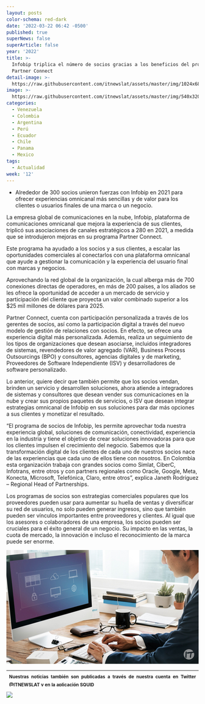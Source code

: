 ```yaml
---
layout: posts
color-schema: red-dark
date: '2022-03-22 06:42 -0500'
published: true
superNews: false
superArticle: false
year: '2022'
title: >-
  Infobip triplica el número de socios gracias a los beneficios del programa
  Partner Connect
detail-image: >-
  https://raw.githubusercontent.com/itnewslat/assets/master/img/1024x680/hombre-con-computadora-g.jpg
image: >-
  https://raw.githubusercontent.com/itnewslat/assets/master/img/540x320/hombre-con-computadora-p.jpg
categories:
  - Venezuela
  - Colombia
  - Argentina
  - Perú
  - Ecuador
  - Chile
  - Panama
  - Mexico
tags:
  - Actualidad
week: '12'
---
```

- Alrededor de 300 socios unieron fuerzas con Infobip en 2021 para ofrecer experiencias omnicanal más sencillas y de valor para los clientes o usuarios finales de una marca o un negocio.

La empresa global de comunicaciones en la nube, Infobip, plataforma de comunicaciones omnicanal que mejora la experiencia de sus clientes, triplicó sus asociaciones de canales estratégicos a 280 en 2021, a medida que se introdujeron mejoras en su programa Partner Connect.

Este programa ha ayudado a los socios y a sus clientes, a escalar las oportunidades comerciales al conectarlos con una plataforma omnicanal que ayude a gestionar la comunicación y la experiencia del usuario final con marcas y negocios.

Aprovechando la red global de la organización, la cual alberga más de 700 conexiones directas de operadores, en más de 200 países, a los aliados se les ofrece la oportunidad de acceder a un mercado de servicio y participación del cliente que proyecta un valor combinado superior a los $25 mil millones de dólares para 2025.

Partner Connect, cuenta con participación personalizada a través de los gerentes de socios, así como la participación digital a través del nuevo modelo de gestión de relaciones con socios.  En efecto, se ofrece una experiencia digital más personalizada. Además, realiza un seguimiento de los tipos de organizaciones que desean asociarse, incluidos integradores de sistemas, revendedores de valor agregado (VAR), Business Process Outsourcings (BPO) y consultores, agencias digitales y de marketing, Proveedores de Software Independiente (ISV) y desarrolladores de software personalizado.

Lo anterior, quiere decir que también permite que los socios vendan, brinden un servicio y desarrollen soluciones, ahora atiende a integradores de sistemas y consultores que desean vender sus comunicaciones en la nube y crear sus propios paquetes de servicios, o ISV que desean integrar estrategias omnicanal de Infobip en sus soluciones para dar más opciones a sus clientes y monetizar el resultado.

“El programa de socios de Infobip, les permite aprovechar toda nuestra experiencia global, soluciones de comunicación, conectividad, experiencia en la industria y tiene el objetivo de crear soluciones innovadoras para que los clientes impulsen el crecimiento del negocio. Sabemos que la transformación digital de los clientes de cada uno de nuestros socios nace de las experiencias que cada uno de ellos tiene con nosotros. En Colombia esta organización trabaja con grandes socios como Simlat, CiberC, Infotrans, entre otros y con partners regionales como Oracle, Google, Meta, Konecta, Microsoft, Telefónica, Claro, entre otros”, explica Janeth Rodríguez – Regional Head of Partnerships.

Los programas de socios son estrategias comerciales populares que los proveedores pueden usar para aumentar su huella de ventas y diversificar su red de usuarios, no solo pueden generar ingresos, sino que también pueden ser vínculos importantes entre proveedores y clientes. Al igual que los asesores o colaboradores de una empresa, los socios pueden ser cruciales para el éxito general de un negocio. Su impacto en las ventas, la cuota de mercado, la innovación e incluso el reconocimiento de la marca puede ser enorme.

![](https://raw.githubusercontent.com/itnewslat/assets/master/img/540x320/hombre-con-computadora-p.jpg)

<table style="height: 42px;" width="569">
<tbody>
<tr>
<td style="text-align: justify;"><sub><strong>Nuestras noticias también son publicadas a través de nuestra cuenta en Twitter <a href="https://twitter.com/itnewslat?lang=es">@ITNEWSLAT</a> y en la aplicación <a href="https://squidapp.co/en/">SQUID</a></strong></sub></td>
</tr>
</tbody>
</table>

<img src="https://tracker.metricool.com/c3po.jpg?hash=56f88a41e39ab42c063cc51676587a04"/>